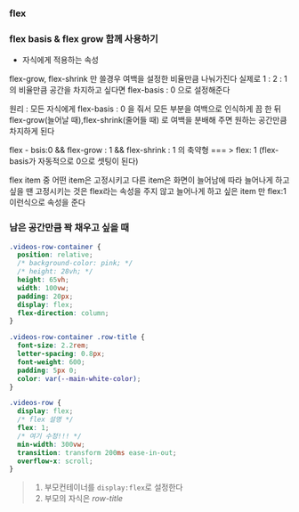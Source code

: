 ### flex

### flex basis & flex grow 함께 사용하기

- 자식에게 적용하는 속성

flex-grow, flex-shrink 만 쓸경우 여백을 설정한 비율만큼 나눠가진다
실제로 1 : 2 : 1 의 비율만큼 공간을 차지하고 싶다면
flex-basis : 0 으로 설정해준다

원리 : 모든 자식에게 flex-basis : 0 을 줘서 모든 부분을 여백으로 인식하게 끔 한 뒤
flex-grow(늘어날 때),flex-shrink(줄어들 때) 로 여백을 분배해 주면 원하는 공간만큼 차지하게 된다

flex - bsis:0 && flex-grow : 1 && flex-shrink : 1 의 축약형
=== > flex: 1 (flex-basis가 자동적으로 0으로 셋팅이 된다)

flex item 중 어떤 item은 고정시키고
다른 item은 화면이 늘어남에 따라 늘어나게 하고 싶을 땐
고정시키는 것은 flex라는 속성을 주지 않고
늘어나게 하고 싶은 item 만 flex:1 이런식으로 속성을 준다

### 남은 공간만큼 꽉 채우고 싶을 때

```css
.videos-row-container {
  position: relative;
  /* background-color: pink; */
  /* height: 28vh; */
  height: 65vh;
  width: 100vw;
  padding: 20px;
  display: flex;
  flex-direction: column;
}

.videos-row-container .row-title {
  font-size: 2.2rem;
  letter-spacing: 0.8px;
  font-weight: 600;
  padding: 5px 0;
  color: var(--main-white-color);
}

.videos-row {
  display: flex;
  /* flex 설명 */
  flex: 1;
  /* 여기 수정!!! */
  min-width: 300vw;
  transition: transform 200ms ease-in-out;
  overflow-x: scroll;
}
```

> 1.  부모컨테이너를 `display:flex`로 설정한다
> 2.  부모의 자식은 _row-title_
